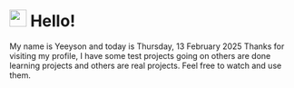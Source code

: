  <h1>
    <img src="https://emojis.slackmojis.com/emojis/images/1643510097/45343/hi.gif?1643510097" width="30"/> 
    Hello!
 </h1>
 <p>
    My name is Yeeyson and today is Thursday, 13 February 2025
    Thanks for visiting my profile, I have some test projects going on others are done learning projects and others are real projects.
    Feel free to watch and use them.
 </p>